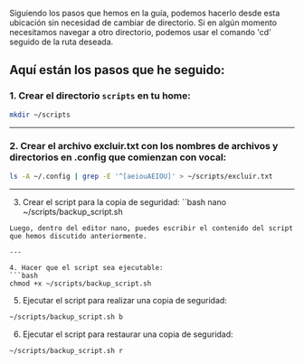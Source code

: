 Siguiendo los pasos que hemos en la guía, podemos hacerlo desde esta ubicación sin necesidad de cambiar de directorio. Si en algún momento necesitamos navegar a otro directorio, podemos usar el comando 'cd' seguido de la ruta deseada.

## Aquí están los pasos que he seguido:

### 1. Crear el directorio `scripts` en tu home:

```bash
mkdir ~/scripts
```
---

### 2. Crear el archivo excluir.txt con los nombres de archivos y directorios en .config que comienzan con vocal:
```bash
ls -A ~/.config | grep -E '^[aeiouAEIOU]' > ~/scripts/excluir.txt
```
---

3. Crear el script para la copia de seguridad:
``bash
nano ~/scripts/backup_script.sh
```
Luego, dentro del editor nano, puedes escribir el contenido del script que hemos discutido anteriormente.

---

4. Hacer que el script sea ejecutable:
```bash
chmod +x ~/scripts/backup_script.sh
```
5. Ejecutar el script para realizar una copia de seguridad:
```bash
~/scripts/backup_script.sh b
```
6. Ejecutar el script para restaurar una copia de seguridad:
```bash
~/scripts/backup_script.sh r
```
